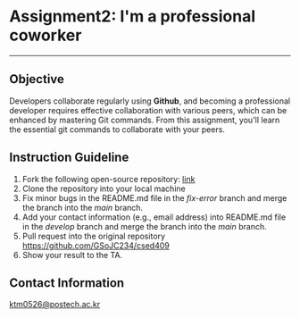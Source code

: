# Assignment2: I'm a professional coworker #
------

## Objective ##
Developers collaborate regularly using **Github**, and becoming a professional developer requires
effective collaboration with various peers, which can be enhanced by mastering Git commands.
From this assignment, you'll learn the essential git commands to collaborate with your peers.

## Instruction Guideline ##
1. Fork the following open-source repository: [link](https://github.com/GSoJC234/csed409)
2. Clone the repository into your local machine
2. Fix minor bugs in the README.md file in the *fix-error* branch and merge the branch into the *main* branch. 
4. Add your contact information (e.g., email address) into README.md file in the *develop* branch and merge the branch into the *main* branch.
1. Pull request into the original repository <https://github.com/GSoJC234/csed409>
6. Show your result to the TA.

## Contact Information ##
ktm0526@postech.ac.kr